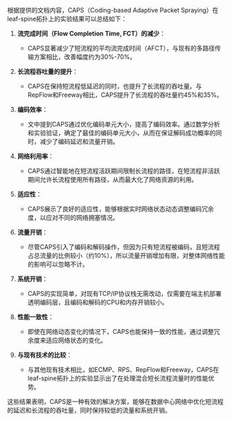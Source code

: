 根据提供的文档内容，CAPS（Coding-based Adaptive Packet Spraying）在leaf-spine拓扑上的实验结果可以总结如下：

1. **流完成时间（Flow Completion Time, FCT）的减少**：
   - CAPS显著减少了短流程的平均流完成时间（AFCT），与现有的多路径传输方案相比，改善幅度约为30%-70%。

2. **长流程吞吐量的提升**：
   - CAPS在保持短流程低延迟的同时，也提升了长流程的吞吐量。与RepFlow和Freeway相比，CAPS提升了长流程的吞吐量约45%和35%。

3. **编码效率**：
   - 文中提到CAPS通过优化编码单元大小，提高了编码效率。通过数学分析和实验验证，确定了最佳的编码单元大小，从而在保证解码成功概率的同时，减少了编码延迟和流量开销。

4. **网络利用率**：
   - CAPS通过智能地在短流程活跃期间限制长流程的路径，在短流程非活跃期间允许长流程使用所有路径，从而最大化了网络资源的利用。

5. **适应性**：
   - CAPS展示了良好的适应性，能够根据实时网络状态动态调整编码冗余度，以应对不同的网络拥塞情况。

6. **流量开销**：
   - 尽管CAPS引入了编码和解码操作，但因为只有短流程被编码，且短流程占总流量的比例较小（约10%），所以流量开销增加有限，对整体网络性能的影响可以忽略不计。

7. **系统开销**：
   - CAPS的实现简单，对现有TCP/IP协议栈无需改动，仅需要在端主机部署透明编码层，且编码和解码的CPU和内存开销较小。

8. **性能一致性**：
   - 即使在网络动态变化的情况下，CAPS也能保持一致的性能，通过调整冗余度来适应网络状态的变化。

9. **与现有技术的比较**：
   - 与其他现有技术相比，如ECMP、RPS、RepFlow和Freeway，CAPS在leaf-spine拓扑上的实验显示出了在处理混合短长流程流量时的性能优势。

这些结果表明，CAPS是一种有效的解决方案，能够在数据中心网络中优化短流程的延迟和长流程的吞吐量，同时保持较低的流量和系统开销。
